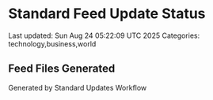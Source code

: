 # Standard Feed Update Status
Last updated: Sun Aug 24 05:22:09 UTC 2025
Categories: technology,business,world

## Feed Files Generated

Generated by Standard Updates Workflow
